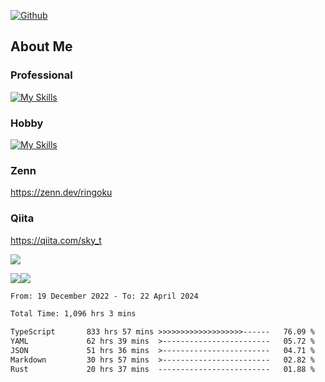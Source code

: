 [![Github](https://img.shields.io/github/followers/skyt-a?label=Follow&style=social)](https://github.com/skyt-a)

## About Me
### Professional
[![My Skills](https://skillicons.dev/icons?i=react,ts,js,nodejs,java,graphql,firebase,githubactions&theme=light)](https://skillicons.dev)
### Hobby
[![My Skills](https://skillicons.dev/icons?i=unity,rust,py&theme=light)](https://skillicons.dev)

### Zenn
https://zenn.dev/ringoku
### Qiita
https://qiita.com/sky_t


![](https://github-profile-summary-cards.vercel.app/api/cards/profile-details?username=skyt-a&theme=default)

![](https://github-profile-summary-cards.vercel.app/api/cards/repos-per-language?username=skyt-a&theme=default)![](https://github-profile-summary-cards.vercel.app/api/cards/stats?username=RinGoku&theme=default)

<!--START_SECTION:waka-->

```txt
From: 19 December 2022 - To: 22 April 2024

Total Time: 1,096 hrs 3 mins

TypeScript       833 hrs 57 mins >>>>>>>>>>>>>>>>>>>------   76.09 %
YAML             62 hrs 39 mins  >------------------------   05.72 %
JSON             51 hrs 36 mins  >------------------------   04.71 %
Markdown         30 hrs 57 mins  >------------------------   02.82 %
Rust             20 hrs 37 mins  -------------------------   01.88 %
```

<!--END_SECTION:waka-->
